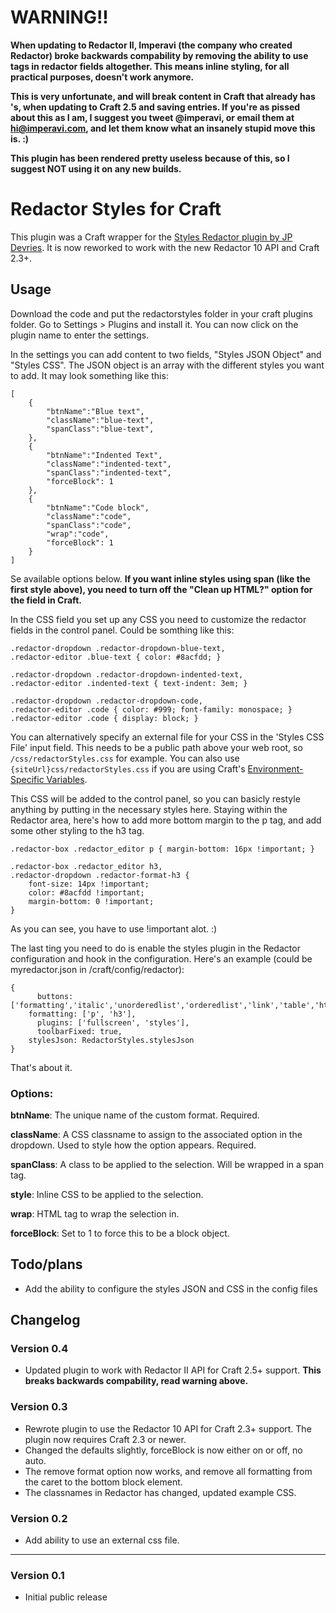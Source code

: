 WARNING!!
==========
**When updating to Redactor II, Imperavi (the company who created Redactor) broke backwards compability by removing the ability to use <span> tags in
redactor fields altogether. This means inline styling, for all practical purposes, doesn't work anymore.**
 
**This is very unfortunate, and will break content in Craft that already has <span>'s, when updating to Craft 2.5 and saving entries.
If you're as pissed about this as I am, I suggest you tweet @imperavi, or email them at hi@imperavi.com, and let them know what an insanely
stupid move this is. :)**

**This plugin has been rendered pretty useless because of this, so I suggest NOT using it on any new builds.** 


Redactor Styles for Craft
===========

This plugin was a Craft wrapper for the [Styles Redactor plugin by JP Devries](https://github.com/jpdevries/styles). 
It is now reworked to work with the new Redactor 10 API and Craft 2.3+.


Usage
---
Download the code and put the redactorstyles folder in your craft plugins folder. Go to Settings > Plugins 
and install it. You can now click on the plugin name to enter the settings.

In the settings you can add content to two fields, "Styles JSON Object" and "Styles CSS". The JSON object is an array 
with the different styles you want to add. It may look something like this:

    [
        { 
            "btnName":"Blue text", 
            "className":"blue-text", 
            "spanClass":"blue-text", 
        },
        { 
            "btnName":"Indented Text", 
            "className":"indented-text", 
            "spanClass":"indented-text",
            "forceBlock": 1
        },
        { 
            "btnName":"Code block", 
            "className":"code", 
            "spanClass":"code",
            "wrap":"code",
            "forceBlock": 1
        }
    ]

Se available options below. **If you want inline styles using span (like the first style above), you need to turn off the 
"Clean up HTML?" option for the field in Craft.**  

In the CSS field you set up any CSS you need to customize the redactor fields in the 
control panel. Could be somthing like this:

    .redactor-dropdown .redactor-dropdown-blue-text,
    .redactor-editor .blue-text { color: #8acfdd; }
    
    .redactor-dropdown .redactor-dropdown-indented-text, 
    .redactor-editor .indented-text { text-indent: 3em; }

    .redactor-dropdown .redactor-dropdown-code,
    .redactor-editor .code { color: #999; font-family: monospace; }
    .redactor-editor .code { display: block; }
    
You can alternatively specify an external file for your CSS in the 'Styles CSS File' input field. This needs to be a public path above your web root, so `/css/redactorStyles.css` for example. You can also use `{siteUrl}css/redactorStyles.css` if you are using Craft's [Environment-Specific Variables](http://buildwithcraft.com/docs/multi-environment-configs#environment-specific-variables).

This CSS will be added to the control panel, so you can basicly restyle anything by putting in the necessary styles 
here. Staying within the Redactor area, here's how to add more bottom margin to the p tag, and add some other styling 
to the h3 tag.
 
    .redactor-box .redactor_editor p { margin-bottom: 16px !important; }
    
    .redactor-box .redactor_editor h3, 
    .redactor-dropdown .redactor-format-h3 { 
        font-size: 14px !important; 
        color: #8acfdd !important; 
        margin-bottom: 0 !important; 
    }

As you can see, you have to use !important alot. :)

The last ting you need to do is enable the styles plugin in the Redactor configuration and hook in the configuration. 
Here's an example (could be myredactor.json in /craft/config/redactor):

    {
	      buttons: ['formatting','italic','unorderedlist','orderedlist','link','table','html'],
        formatting: ['p', 'h3'],
	      plugins: ['fullscreen', 'styles'],
	      toolbarFixed: true,
        stylesJson: RedactorStyles.stylesJson
    }


That's about it.
 
 
### Options:

**btnName**: The unique name of the custom format. Required.

**className**: A CSS classname to assign to the associated option in the dropdown. Used to style how the option appears. Required.

**spanClass**: A class to be applied to the selection. Will be wrapped in a span tag.

**style**: Inline CSS to be applied to the selection. 

**wrap**: HTML tag to wrap the selection in.

**forceBlock**: Set to 1 to force this to be a block object.



Todo/plans
---
- Add the ability to configure the styles JSON and CSS in the config files



Changelog
---
### Version 0.4
 - Updated plugin to work with Redactor II API for Craft 2.5+ support. **This breaks backwards compability, read warning above.**
 
### Version 0.3
 - Rewrote plugin to use the Redactor 10 API for Craft 2.3+ support. The plugin now requires Craft 2.3 or newer.
 - Changed the defaults slightly, forceBlock is now either on or off, no auto. 
 - The remove format option now works, and remove all formatting from the caret to the bottom block element. 
 - The classnames in Redactor has changed, updated example CSS.
 
### Version 0.2
 - Add ability to use an external css file.
 
---
### Version 0.1
 - Initial public release
